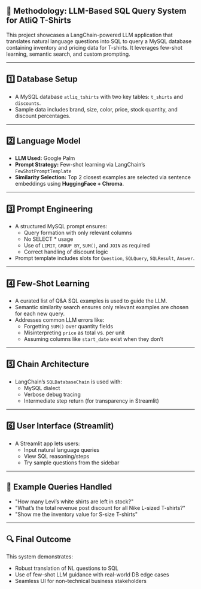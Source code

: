 ## 🧠 Methodology: LLM-Based SQL Query System for AtliQ T-Shirts

This project showcases a LangChain-powered LLM application that translates natural language questions into SQL to query a MySQL database containing inventory and pricing data for T-shirts. It leverages few-shot learning, semantic search, and custom prompting.

---

## 1️⃣ Database Setup
- A MySQL database `atliq_tshirts` with two key tables: `t_shirts` and `discounts`.
- Sample data includes brand, size, color, price, stock quantity, and discount percentages.

---

## 2️⃣ Language Model
- **LLM Used:** Google Palm
- **Prompt Strategy:** Few-shot learning via LangChain’s `FewShotPromptTemplate`
- **Similarity Selection:** Top 2 closest examples are selected via sentence embeddings using **HuggingFace + Chroma**.

---

## 3️⃣ Prompt Engineering
- A structured MySQL prompt ensures:
  - Query formation with only relevant columns
  - No SELECT * usage
  - Use of `LIMIT`, `GROUP BY`, `SUM()`, and `JOIN` as required
  - Correct handling of discount logic
- Prompt template includes slots for `Question`, `SQLQuery`, `SQLResult`, `Answer`.

---

## 4️⃣ Few-Shot Learning
- A curated list of Q&A SQL examples is used to guide the LLM.
- Semantic similarity search ensures only relevant examples are chosen for each new query.
- Addresses common LLM errors like:
  - Forgetting `SUM()` over quantity fields
  - Misinterpreting `price` as total vs. per unit
  - Assuming columns like `start_date` exist when they don’t

---

## 5️⃣ Chain Architecture
- LangChain’s `SQLDatabaseChain` is used with:
  - MySQL dialect
  - Verbose debug tracing
  - Intermediate step return (for transparency in Streamlit)

---

## 6️⃣ User Interface (Streamlit)
- A Streamlit app lets users:
  - Input natural language queries
  - View SQL reasoning/steps
  - Try sample questions from the sidebar

---

## 🧪 Example Queries Handled
- "How many Levi’s white shirts are left in stock?"
- "What’s the total revenue post discount for all Nike L-sized T-shirts?"
- "Show me the inventory value for S-size T-shirts"

---

## 🔍 Final Outcome
This system demonstrates:
- Robust translation of NL questions to SQL
- Use of few-shot LLM guidance with real-world DB edge cases
- Seamless UI for non-technical business stakeholders
